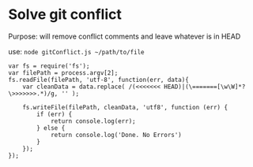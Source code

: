 # Solve git conflict
Purpose: will remove conflict comments and leave whatever is in HEAD

use: `node gitConflict.js ~/path/to/file`

```
var fs = require('fs');
var filePath = process.argv[2];
fs.readFile(filePath, 'utf-8', function(err, data){
	var cleanData = data.replace( /(<<<<<<< HEAD)|(\=======[\w\W]*?\>>>>>>>.*)/g, '' );

	fs.writeFile(filePath, cleanData, 'utf8', function (err) {
		if (err) {
			return console.log(err);
		} else {
			return console.log('Done. No Errors')
		}
	});
});
```
